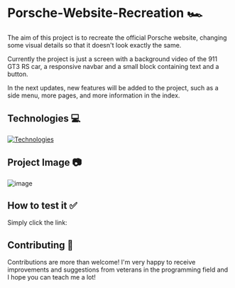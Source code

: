 # Porsche-Website-Recreation 🏎️

The aim of this project is to recreate the official Porsche website, changing some visual details so that it doesn't look exactly the same.

Currently the project is just a screen with a background video of the 911 GT3 RS car, a responsive navbar and a small block containing text and a button.

In the next updates, new features will be added to the project, such as a side menu, more pages, and more information in the index.

## Technologies 💻

[![Technologies](https://skillicons.dev/icons?i=html,css,js)](https://skillicons.dev)

## Project Image 📷

![image](https://github.com/dreyydk/Porsche-Website-Recreation/assets/169372866/ecab6d03-8da8-4e76-b1b7-3b2c112169f5)

## How to test it ✅

Simply click the link:

## Contributing 🤝

Contributions are more than welcome! I'm very happy to receive improvements and suggestions from veterans in the programming field and I hope you can teach me a lot!

